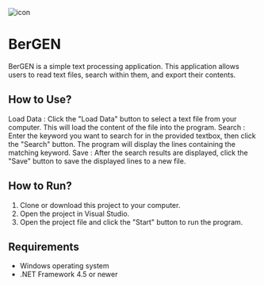 
![icon](https://github.com/ced3j/data-selector/assets/48862232/8e8b5947-8fb5-4447-b070-e101253f1ce0)
# BerGEN

BerGEN is a simple text processing application. This application allows users to read text files, search within them, and export their contents.

## How to Use?

Load Data : Click the "Load Data" button to select a text file from your computer. This will load the content of the file into the program.
Search : Enter the keyword you want to search for in the provided textbox, then click the "Search" button. The program will display the lines containing the matching keyword.
Save : After the search results are displayed, click the "Save" button to save the displayed lines to a new file.

## How to Run?

1. Clone or download this project to your computer.
2. Open the project in Visual Studio.
3. Open the project file and click the "Start" button to run the program.

## Requirements

- Windows operating system
- .NET Framework 4.5 or newer
